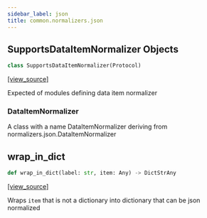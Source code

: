 ```yaml
---
sidebar_label: json
title: common.normalizers.json
---
```


## SupportsDataItemNormalizer Objects

```python
class SupportsDataItemNormalizer(Protocol)
```

[[view_source]](https://github.com/dlt-hub/dlt/blob/9857029af018a582dd24da4070562f58bb7e9fc5/dlt/common/normalizers/json/__init__.py#L50)

Expected of modules defining data item normalizer

### DataItemNormalizer

A class with a name DataItemNormalizer deriving from normalizers.json.DataItemNormalizer

## wrap\_in\_dict

```python
def wrap_in_dict(label: str, item: Any) -> DictStrAny
```

[[view_source]](https://github.com/dlt-hub/dlt/blob/9857029af018a582dd24da4070562f58bb7e9fc5/dlt/common/normalizers/json/__init__.py#L57)

Wraps `item` that is not a dictionary into dictionary that can be json normalized

